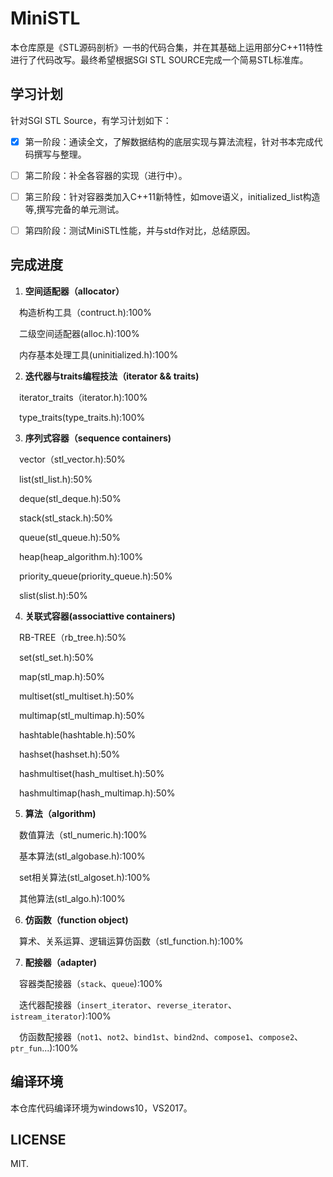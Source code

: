 ﻿MiniSTL
=======
本仓库原是《STL源码剖析》一书的代码合集，并在其基础上运用部分C++11特性进行了代码改写。最终希望根据SGI STL SOURCE完成一个简易STL标准库。

## 学习计划

针对SGI STL Source，有学习计划如下：

 - [x] 第一阶段：通读全文，了解数据结构的底层实现与算法流程，针对书本完成代码撰写与整理。
 - [ ] 第二阶段：补全各容器的实现（进行中）。
 - [ ] 第三阶段：针对容器类加入C++11新特性，如move语义，initialized_list构造等,撰写完备的单元测试。
 - [ ] 第四阶段：测试MiniSTL性能，并与std作对比，总结原因。

 
## 完成进度

 1. **空间适配器（allocator）**

 &emsp;构造析构工具（contruct.h):100%  

 &emsp;二级空间适配器(alloc.h):100%  
 
 &emsp;内存基本处理工具(uninitialized.h):100%  
 
 2. **迭代器与traits编程技法（iterator && traits)**

 &emsp;iterator_traits（iterator.h):100%  
 
 &emsp;type_traits(type_traits.h):100%  
 
 3. **序列式容器（sequence containers)**

 &emsp;vector（stl_vector.h):50%  
 
 &emsp;list(stl_list.h):50%   
 
 &emsp;deque(stl_deque.h):50%  
 
 &emsp;stack(stl_stack.h):50%  
 
 &emsp;queue(stl_queue.h):50%  
 
 &emsp;heap(heap_algorithm.h):100%  
 
 &emsp;priority_queue(priority_queue.h):50%  
 
 &emsp;slist(slist.h):50%  
 
 4. **关联式容器(associattive containers)**

 &emsp;RB-TREE（rb_tree.h):50%  
 
 &emsp;set(stl_set.h):50%  
 
 &emsp;map(stl_map.h):50%  
 
 &emsp;multiset(stl_multiset.h):50%  
 
 &emsp;multimap(stl_multimap.h):50%  
 
 &emsp;hashtable(hashtable.h):50%  
 
 &emsp;hashset(hashset.h):50%  
 
 &emsp;hashmultiset(hash_multiset.h):50%  
 
 &emsp;hashmultimap(hash_multimap.h):50%  
 
 5. **算法（algorithm)**

 &emsp;数值算法（stl_numeric.h):100%  
 
 &emsp;基本算法(stl_algobase.h):100%  
 
 &emsp;set相关算法(stl_algoset.h):100%  
 
 &emsp;其他算法(stl_algo.h):100%  
 
 6. **仿函数（function object)**

 &emsp;算术、关系运算、逻辑运算仿函数（stl_function.h):100%

 7. **配接器（adapter)**

 &emsp;容器类配接器（`stack`、`queue`):100%  

 &emsp;迭代器配接器（`insert_iterator`、`reverse_iterator`、`istream_iterator`):100%  
 
 &emsp;仿函数配接器（`not1`、`not2`、`bind1st`、`bind2nd`、`compose1`、`compose2`、`ptr_fun`...):100%

## 编译环境

本仓库代码编译环境为windows10，VS2017。

## LICENSE

MIT.


